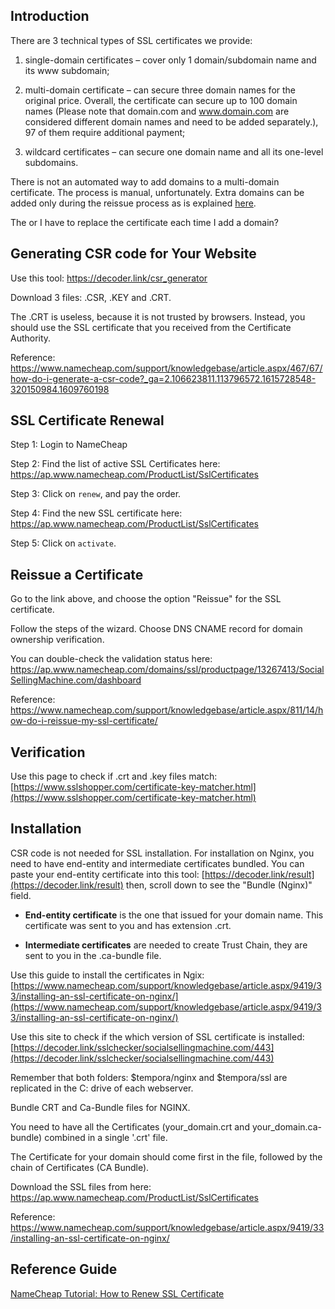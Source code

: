
## Introduction

There are 3 technical types of SSL certificates we provide:

1. single-domain certificates – cover only 1 domain/subdomain name and its www subdomain;

2. multi-domain certificate – can secure three domain names for the original price. Overall, the certificate can secure up to 100 domain names (Please note that domain.com and www.domain.com are considered different domain names and need to be added separately.), 97 of them require additional payment;

3. wildcard certificates – can secure one domain name and all its one-level subdomains.

There is not an automated way to add domains to a multi-domain certificate.
The process is manual, unfortunately.
Extra domains can be added only during the reissue process as is explained [here](https://www.namecheap.com/support/knowledgebase/article.aspx/9282/2221/can-i-add-another-domain-later-after-the-ssl-certificate-has-been-issued-and-activated).

The or I have to replace the certificate each time I add a domain?

## Generating CSR code for Your Website

Use this tool:
https://decoder.link/csr_generator

Download 3 files: .CSR, .KEY and .CRT.

The .CRT is useless, because it is not trusted by browsers.
Instead, you should use the SSL certificate that you received from the Certificate Authority.

Reference:
https://www.namecheap.com/support/knowledgebase/article.aspx/467/67/how-do-i-generate-a-csr-code?_ga=2.106623811.113796572.1615728548-320150984.1609760198

## SSL Certificate Renewal

Step 1: Login to NameCheap

Step 2: Find the list of active SSL Certificates here:
https://ap.www.namecheap.com/ProductList/SslCertificates

Step 3: Click on `renew`, and pay the order.

Step 4: Find the new SSL certificate here:
https://ap.www.namecheap.com/ProductList/SslCertificates

Step 5: Click on `activate`.


## Reissue a Certificate

Go to the link above, and choose the option "Reissue" for the SSL certificate.

Follow the steps of the wizard.
Choose DNS CNAME record for domain ownership verification.

You can double-check the validation status here:
https://ap.www.namecheap.com/domains/ssl/productpage/13267413/SocialSellingMachine.com/dashboard

Reference:
https://www.namecheap.com/support/knowledgebase/article.aspx/811/14/how-do-i-reissue-my-ssl-certificate/


## Verification

Use this page to check if .crt and .key files match:
[https://www.sslshopper.com/certificate-key-matcher.html](https://www.sslshopper.com/certificate-key-matcher.html)


## Installation

CSR code is not needed for SSL installation. For installation on Nginx, you need to have end-entity and intermediate certificates bundled. You can paste your end-entity certificate into this tool: [https://decoder.link/result](https://decoder.link/result) then, scroll down to see the "Bundle (Nginx)" field.

* **End-entity certificate** is the one that issued for your domain name. This certificate was sent to you and has extension .crt. 

* **Intermediate certificates** are needed to create Trust Chain, they are sent to you in the .ca-bundle file.

Use this guide to install the certificates in Ngix:
[https://www.namecheap.com/support/knowledgebase/article.aspx/9419/33/installing-an-ssl-certificate-on-nginx/](https://www.namecheap.com/support/knowledgebase/article.aspx/9419/33/installing-an-ssl-certificate-on-nginx/)

Use this site to check if the which version of SSL certificate is installed:
[https://decoder.link/sslchecker/socialsellingmachine.com/443](https://decoder.link/sslchecker/socialsellingmachine.com/443)

Remember that both folders: $tempora/nginx and $tempora/ssl are replicated in the C: drive of each webserver.

Bundle CRT and Ca-Bundle files for NGINX. 

You need to have all the Certificates (your_domain.crt and your_domain.ca-bundle) combined in a single '.crt' file.

The Certificate for your domain should come first in the file, followed by the chain of Certificates (CA Bundle).

Download the SSL files from here:
https://ap.www.namecheap.com/ProductList/SslCertificates

Reference:
https://www.namecheap.com/support/knowledgebase/article.aspx/9419/33/installing-an-ssl-certificate-on-nginx/


## Reference Guide

[NameCheap Tutorial: How to Renew SSL Certificate](https://www.namecheap.com/support/knowledgebase/article.aspx/816/2217/how-to-renew-an-ssl-certificate/)